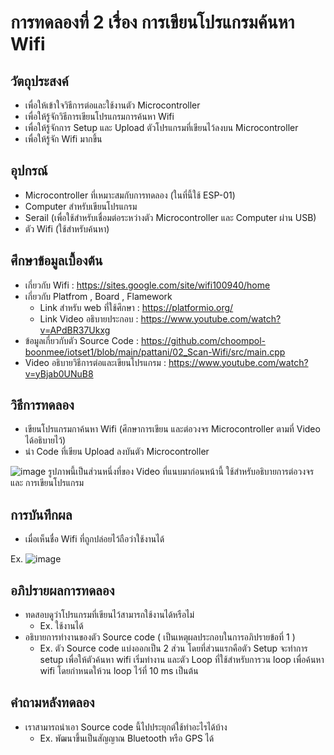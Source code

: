 # การทดลองที่ 2 เรื่อง การเขียนโปรแกรมค้นหา Wifi

## วัตถุประสงค์
- เพื่อให้เข้าใจวิธีการต่อและใช้งานตัว Microcontroller
- เพื่อให้รู้จักวิธีการเขียนโปรแกรมการค้นหา Wifi
- เพื่อให้รู้จักการ Setup และ Upload ตัวโปรแกรมที่เขียนไว้ลงบน Microcontroller
- เพื่อให้รู้จัก Wifi มากขึ้น

## อุปกรณ์
- Microcontroller ที่เหมาะสมกับการทดลอง (ในที่นี้ใช้ ESP-01)
- Computer สำหรับเขียนโปรแกรม
- Serail (เพื่อใช้สำหรับเชื่อมต่อระหว่างตัว Microcontroller และ Computer ผ่าน USB)
- ตัว Wifi (ใช้สำหรับค้นหา)

## ศึกษาข้อมูลเบื้องต้น
- เกี่ยวกับ Wifi : https://sites.google.com/site/wifi100940/home
- เกี่ยวกับ Platfrom , Board , Flamework
  - Link สำหรับ web ที่ใช้ศึกษา : https://platformio.org/
  - Link Video อธิบายประกอบ : https://www.youtube.com/watch?v=APdBR37Ukxg
- ข้อมูลเกี่ยวกับตัว Source Code : https://github.com/choompol-boonmee/iotset1/blob/main/pattani/02_Scan-Wifi/src/main.cpp
- Video อธิบายวิธีการต่อและเขียนโปรแกรม : https://www.youtube.com/watch?v=yBjab0UNuB8

## วิธีการทดลอง
- เขียนโปรแกรมกาค้นหา Wifi (ศึกษาการเขียน และต่อวงจร Microcontroller ตามที่ Video ได้อธิบายไว้)
- นำ Code ที่เขียน Upload ลงบันตัว Microcontroller


![image](https://user-images.githubusercontent.com/80879163/112184673-6414ab00-8c3a-11eb-8d42-f44ef3e4d342.png)
รูปภาพนี้เป็นส่วนหนึ่งที่ของ Video ที่แนบมาก่อนหน้านี้ ใช้สำหรับอธิบายการต่อวงจรและ การเขียนโปรแกรม


## การบันทึกผล
- เมื่อเห็นชื่อ Wifi ที่ถูกปล่อยไว้ถือว่าใช้งานได้

Ex.
![image](https://user-images.githubusercontent.com/80879163/112185114-e4d3a700-8c3a-11eb-9b1b-b2d904e82126.png)


## อภิปรายผลการทดลอง
- ทดสอบดูว่าโปรแกรมที่เขียนไว้สามารถใช้งานได้หรือไม่
  - Ex. ใช้งานได้ 
- อธิบายการทำงานของตัว Source code ( เป็นเหตุผลประกอบในการอภิปรายข้อที่ 1 )
  - Ex. ตัว Source code แบ่งออกเป็น 2 ส่วน โดยที่ส่วนแรกคือตัว Setup จะทำการ setup เพื่อให้ตัวค้นหา wifi เริ่มทำงาน และตัว Loop ที่ใช้สำหรับการวน loop เพื่อค้นหา wifi โดยกำหนดให้วน loop ไว้ที่ 10 ms  เป็นต้น
## คำถามหลังทดลอง
- เราสามารถนำเอา Source code นี้ไปประยุกต์ใช้ทำอะไรได้บ้าง
  - Ex. พัฒนาขึ้นเป็นสัญญาณ Bluetooth หรือ GPS ได้
